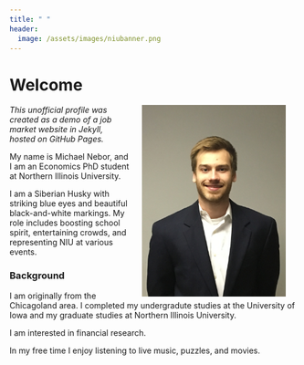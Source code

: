 ```yaml
---
title: " "
header:
  image: /assets/images/niubanner.png
---
```


# Welcome​

<img src="https://github.com/MichaelNebor/Michael-Nebor-Profile/blob/master/assets/images/Nebor_Michael_ProfilePicture.jpg?raw=true" width="50%" hspace="20" align="right">

*This unofficial profile was created as a demo of a job market website in Jekyll, hosted on GitHub Pages.*

My name is Michael Nebor, and I am an Economics PhD student at Northern Illinois University.

I am a Siberian Husky with striking blue eyes and beautiful black-and-white markings. My role includes boosting school spirit, entertaining crowds, and representing NIU at various events.

### Background

I am originally from the Chicagoland area. I completed my undergradute studies at the University of Iowa and my graduate studies at Northern Illinois University. 

I am interested in financial research. 

In my free time I enjoy listening to live music, puzzles, and movies. 
